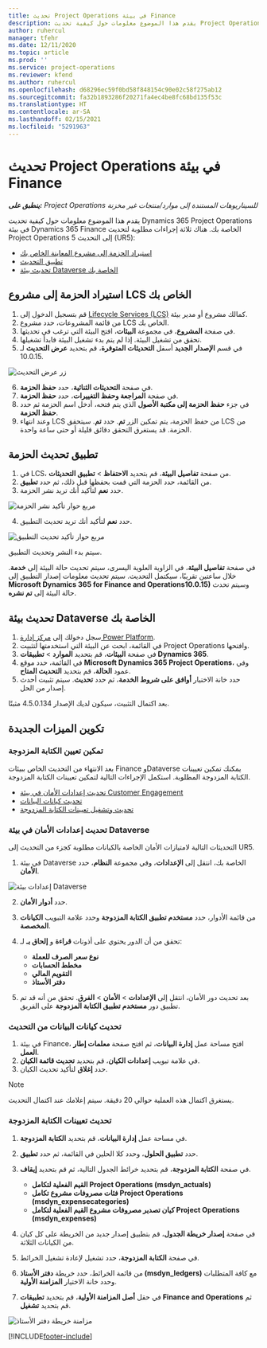```yaml
---
title: تحديث Project Operations في بيئة Finance
description: يقدم هذا الموضوع معلومات حول كيفية تحديث Project Operations في بيئة Dynamics 365 Finance الخاصة بك.
author: ruhercul
manager: tfehr
ms.date: 12/11/2020
ms.topic: article
ms.prod: ''
ms.service: project-operations
ms.reviewer: kfend
ms.author: ruhercul
ms.openlocfilehash: d68296ec59f0bd58f848154c90e02c58f275ab12
ms.sourcegitcommit: fa32b1893286f20271fa4ec4be8fc68bd135f53c
ms.translationtype: HT
ms.contentlocale: ar-SA
ms.lasthandoff: 02/15/2021
ms.locfileid: "5291963"
---
```

# <a name="update-project-operations-in-your-finance-environment"></a>تحديث Project Operations في بيئة Finance

_**ينطبق على:** Project Operations للسيناريوهات المستندة إلى موارد/منتجات غير مخزنة‬_


يقدم هذا الموضوع معلومات حول كيفية تحديث Dynamics 365 Project Operations في بيئة Dynamics 365 Finance الخاصة بك. هناك ثلاثة إجراءات مطلوبة لتحديث Project Operations إلى التحديث 5 (UR5):

- [استيراد الحزمة إلى مشروع المعاينة الخاص بك](#import)
- [تطبيق التحديث](#apply)
- [تحديث بيئة Dataverse الخاصة بك](#update)

## <a name="import-the-package-into-your-lcs-project"></a><a name="import"></a>استيراد الحزمة إلى مشروع LCS الخاص بك

1. قم بتسجيل الدخول إلى [Lifecycle Services (LCS)](https://lcs.dynamics.com/) كمالك مشروع أو مدير بيئة.
2. من قائمة المشروعات، حدد مشروع LCS الخاص بك.
3. في صفحة **المشروع**، في مجموعة **البيئات**، افتح البيئة التي ترغب في تحديثها.
4. تحقق من تشغيل البيئة. إذا لم يتم بدء تشغيل البيئة فابدأ تشغيلها.
5. في قسم **الإصدار الجديد** أسفل **التحديثات المتوفرة**، قم بتحديد **عرض التحديث** لـ 10.0.15.

![زر عرض التحديث](media/view-update.png)

6. في صفحة **التحديثات الثنائية**، حدد **حفظ الحزمة**.
7. في صفحة **المراجعة وحفظ التغييرات**، حدد **حفظ الحزمة**.
8. في جزء **حفظ الحزمة إلى مكتبة الأصول** الذي يتم فتحه، أدخل اسم الحزمة ثم حدد **حفظ الحزمة**.
9. وعند انتهاء LCS من حفظ الحزمة، يتم تمكين الزر **تم**. حدد **تم**. سيتحقق LCS من الحزمة. قد يستغرق التحقق دقائق قليلة أو حتى ساعة واحدة.


## <a name="apply-the-package-update"></a><a name="apply"></a>تطبيق تحديث الحزمة

1. في LCS، من صفحة **تفاصيل البيئة**، قم بتحديد **الاحتفاظ** > **تطبيق التحديثات**.
2. من القائمة، حدد الحزمة التي قمت بحفظها قبل ذلك، ثم حدد **تطبيق**.
3. حدد **نعم** لتأكيد أنك تريد نشر الحزمة.

![مربع حوار تأكيد نشر الحزمة](media/confirm-package-deployment.png)

4. حدد **نعم** لتأكيد أنك تريد تحديث التطبيق.

![مربع حوار تأكيد تحديث التطبيق](media/confirm-application-update.png)

سيتم بدء النشر وتحديث التطبيق. 

في صفحة **تفاصيل البيئة**، في الزاوية العلوية اليسرى، سيتم تحديث حالة البيئة إلى **خدمة**. خلال ساعتين تقريبًا، سيكتمل التحديث. سيتم تحديث معلومات إصدار التطبيق إلى **Microsoft Dynamics 365 for Finance and Operations10.0.15)** وسيتم تحدث حالة البيئة إلى **تم نشره**.


## <a name="update-your-dataverse-environment"></a><a name="update"></a>تحديث بيئة Dataverse الخاصة بك

1. سجل دخولك إلى [مركز إدارة Power Platform](https://admin.powerplatform.com/).
2. في القائمة، ابحث عن البيئة التي استخدمتها لتثبيت Project Operations وافتحها.
3. في صفحة **البيئات**، قم بتحديد **الموارد** > **تطبيقات Dynamics 365**.
4. في القائمة، حدد موقع **Microsoft Dynamics 365 Project Operations**، وفي عمود **الحالة**، قم بتحديد **التحديث المتاح**.
5. حدد خانة الاختيار **أوافق على شروط الخدمة**، ثم حدد **تحديث**. سيتم تثبيت أحدث إصدار من الحل.

بعد اكتمال التثبيت، سيكون لديك الإصدار 4.5.0.134 مثبتًا.

## <a name="configure-new-features"></a>تكوين الميزات الجديدة

### <a name="enable-dual-write-mapping"></a>تمكين تعيين الكتابة المزدوجة

بعد الانتهاء من التحديث الخاص ببيئات Finance وDataverse يمكنك تمكين تعيينات الكتابة المزدوجة المطلوبة. استكمل الإجراءات التالية لتمكين تعيينات الكتابة المزدوجة.

- [تحديث إعدادات الأمان في بيئة Customer Engagement](#security)
- [تحديث كيانات البيانات](#refresh)
- [تحديث وتشغيل تعيينات الكتابة المزدوجة](#run)

### <a name="update-security-settings-on-the-dataverse-environment"></a><a name="security"></a>تحديث إعدادات الأمان في بيئة Dataverse

التحديثات التالية لامتيازات الأمان الخاصة بالكيانات مطلوبة كجزء من التحديث إلى UR5.

1. في بيئة Dataverse الخاصة بك، انتقل إلى **الإعدادات**، وفي مجموعة **النظام**، حدد **الأمان**.

![إعدادات بيئة Dataverse](media/Picture21.png)

2. حدد **أدوار الأمان**.
3. من قائمة الأدوار، حدد **مستخدم تطبيق الكتابة المزدوجة** وحدد علامة التبويب **الكيانات المخصصة**. 
4. تحقق من أن الدور يحتوي على أذونات **قراءة** و **إلحاق بـ** لـ:

      - **نوع سعر الصرف للعملة**
      - **مخطط الحسابات** 
      - **التقويم المالي** 
      - **دفتر الأستاذ**

5. بعد تحديث دور الأمان، انتقل إلى **الإعدادات** > **الأمان** > **الفرق**. تحقق من أنه قد تم تطبيق دور **مستخدم تطبيق الكتابة المزدوجة** على الفريق. 

### <a name="refresh-data-entities-from-the-update"></a><a name="refresh"></a>تحديث كيانات البيانات من التحديث

1. في بيئة Finance، افتح مساحة عمل **إدارة البيانات**، ثم افتح صفحة **معلمات إطار العمل**.
2. في علامة تبويب **إعدادات الكيان**، قم بتحديد **تحديث قائمة الكيان**.
3. حدد **إغلاق** لتأكيد تحديث الكيان.

 > [!NOTE]
 > يستغرق اكتمال هذه العملية حوالي 20 دقيقة. سيتم إعلامك عند اكتمال التحديث.

### <a name="update-dual-write-mappings"></a><a name="run"></a>تحديث تعيينات الكتابة المزدوجة

1. في مساحة عمل **إدارة البيانات**، قم بتحديد **الكتابة المزدوجة**.
2. حدد **تطبيق الحلول**، وحدد كلا الحلين في القائمة، ثم حدد **تطبيق**.
3. في صفحة **الكتابة المزدوجة**، قم بتحديد خرائط الجدول التالية، ثم قم بتحديد **إيقاف**.

    - **القيم الفعلية لتكامل Project Operations (msdyn_actuals)**
    - **فئات مصروفات مشروع تكامل Project Operations (msdyn_expensecategories)**
    - **كيان تصدير مصروفات مشروع القيم الفعلية لتكامل Project Operations (msdyn_expenses)**

4. في صفحة **إصدار خريطة الجدول**، قم بتطبيق إصدار جديد من الخريطة على كل كيان من الكيانات الثلاثة.
5. في صفحة **الكتابة المزدوجة**، حدد تشغيل لإعادة تشغيل الخرائط.
6. من قائمة الخرائط، حدد خريطة **دفتر الأستاذ (msdyn_ledgers)** مع كافة المتطلبات وحدد خانة الاختيار **المزامنة الأولية**. 
7. في حقل **أصل المزامنة الأولية‬**، قم بتحديد **تطبيقات Finance and Operations** ثم قم بتحديد **تشغيل**.
 
 ![مزامنة خريطة دفتر الأستاذ](media/DW6.png)
 


[!INCLUDE[footer-include](../includes/footer-banner.md)]
